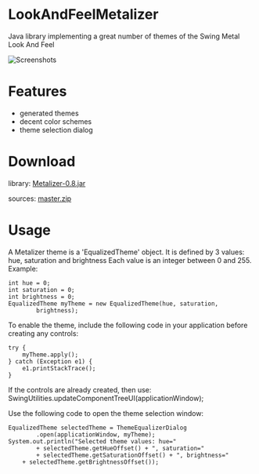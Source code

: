 LookAndFeelMetalizer
====================

Java library implementing a great number of themes of the Swing Metal Look And Feel

![Screenshots](https://raw.github.com/olitank/LookAndFeelMetalizer/master/screenshots/all.png)

Features
========

- generated themes
- decent color schemes
- theme selection dialog

Download
========

library: [Metalizer-0.8.jar](https://github.com/olitank/LookAndFeelMetalizer/master/dist/Metalizer-0.8.jar)

sources: [master.zip](https://github.com/olitank/LookAndFeelMetalizer/archive/master.zip)

Usage
=====


A Metalizer theme is a 'EqualizedTheme' object.
It is defined by 3 values: hue, saturation and brightness 
Each value is an integer between 0 and 255.
Example:

    int hue = 0;
    int saturation = 0;
    int brightness = 0;
    EqualizedTheme myTheme = new EqualizedTheme(hue, saturation,
            brightness);

To enable the theme, 
include the following code in your application
before creating any controls:

    try {
        myTheme.apply();
    } catch (Exception e1) {
        e1.printStackTrace();
    }

If the controls are already created, then use:
    SwingUtilities.updateComponentTreeUI(applicationWindow);
    
Use the following code to
open the theme selection window:

    EqualizedTheme selectedTheme = ThemeEqualizerDialog
            .open(applicationWindow, myTheme);
    System.out.println("Selected theme values: hue="
            + selectedTheme.getHueOffset() + ", saturation="
            + selectedTheme.getSaturationOffset() + ", brightness="
        + selectedTheme.getBrightnessOffset());

